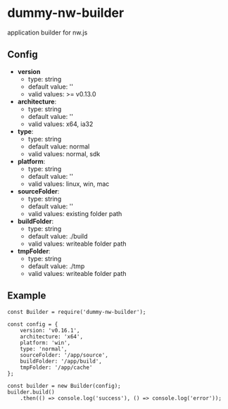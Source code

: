# dummy-nw-builder
application builder for nw.js

## Config 
+ **version**
	+ type: string
	+ default value: ''
	+ valid values: >= v0.13.0
+ **architecture**:
	+ type: string
	+ default value: ''
	+ valid values: x64, ia32
+ **type**:
	+ type: string
	+ default value: normal
	+ valid values: normal, sdk
+ **platform**:
	+ type: string
	+ default value: ''
	+ valid values: linux, win, mac
+ **sourceFolder**:
	+ type: string
	+ default value: ''
	+ valid values: existing folder path
+ **buildFolder**:
	+ type: string
	+ default value: ./build
	+ valid values: writeable folder path
+ **tmpFolder**:
	+ type: string
	+ default value: ./tmp
	+ valid values: writeable folder path

## Example
```
const Builder = require('dummy-nw-builder');

const config = {
    version: 'v0.16.1',
    architecture: 'x64',
    platform: 'win',
    type: 'normal',
    sourceFolder: '/app/source',
    buildFolder: '/app/build',
    tmpFolder: '/app/cache'
};

const builder = new Builder(config);
builder.build()
	.then(() => console.log('success'), () => console.log('error'));

```